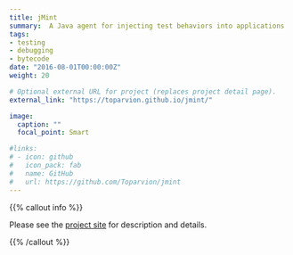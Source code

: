 ```yaml
---
title: jMint
summary:  A Java agent for injecting test behaviors into applications
tags:
- testing
- debugging
- bytecode
date: "2016-08-01T00:00:00Z"
weight: 20

# Optional external URL for project (replaces project detail page).
external_link: "https://toparvion.github.io/jmint/"

image:
  caption: ""
  focal_point: Smart

#links:
# - icon: github
#   icon_pack: fab
#   name: GitHub
#   url: https://github.com/Toparvion/jmint
---
```


{{% callout info %}}

Please see the [project site](https://toparvion.github.io/jmint/) for description and details.

{{% /callout %}}
